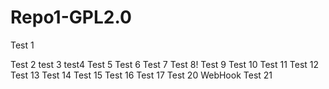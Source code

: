 # Repo1-GPL2.0

Test 1

Test 2
test 3
test4
Test 5
Test 6
Test 7
Test 8!
Test 9
Test 10
Test 11
Test 12
Test 13
Test 14
Test 15
Test 16
Test 17
Test 20 WebHook
Test 21
